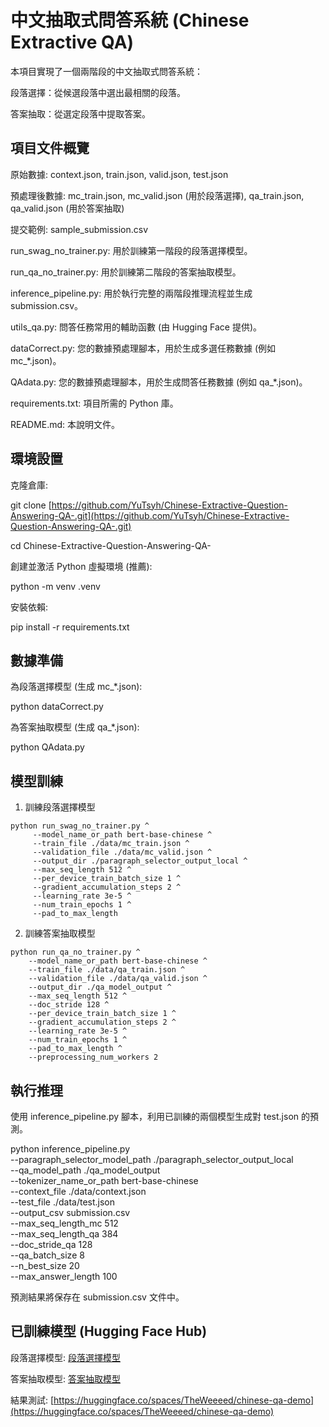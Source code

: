 # 中文抽取式問答系統 (Chinese Extractive QA)
本項目實現了一個兩階段的中文抽取式問答系統：

段落選擇：從候選段落中選出最相關的段落。

答案抽取：從選定段落中提取答案。

## 項目文件概覽
原始數據: context.json, train.json, valid.json, test.json

預處理後數據: mc_train.json, mc_valid.json (用於段落選擇), qa_train.json, qa_valid.json (用於答案抽取)

提交範例: sample_submission.csv

run_swag_no_trainer.py: 用於訓練第一階段的段落選擇模型。

run_qa_no_trainer.py: 用於訓練第二階段的答案抽取模型。

inference_pipeline.py: 用於執行完整的兩階段推理流程並生成 submission.csv。

utils_qa.py: 問答任務常用的輔助函數 (由 Hugging Face 提供)。

dataCorrect.py: 您的數據預處理腳本，用於生成多選任務數據 (例如 mc_*.json)。

QAdata.py: 您的數據預處理腳本，用於生成問答任務數據 (例如 qa_*.json)。

requirements.txt: 項目所需的 Python 庫。

README.md: 本說明文件。

## 環境設置
克隆倉庫:

git clone [https://github.com/YuTsyh/Chinese-Extractive-Question-Answering-QA-.git](https://github.com/YuTsyh/Chinese-Extractive-Question-Answering-QA-.git)

cd Chinese-Extractive-Question-Answering-QA-

創建並激活 Python 虛擬環境 (推薦):

python -m venv .venv

安裝依賴:

pip install -r requirements.txt

## 數據準備
為段落選擇模型 (生成 mc_*.json):

python dataCorrect.py 

為答案抽取模型 (生成 qa_*.json):

python QAdata.py

## 模型訓練
1. 訓練段落選擇模型
```
python run_swag_no_trainer.py ^
     --model_name_or_path bert-base-chinese ^
     --train_file ./data/mc_train.json ^
     --validation_file ./data/mc_valid.json ^
     --output_dir ./paragraph_selector_output_local ^
     --max_seq_length 512 ^
     --per_device_train_batch_size 1 ^
     --gradient_accumulation_steps 2 ^
     --learning_rate 3e-5 ^
     --num_train_epochs 1 ^
     --pad_to_max_length 
```
2. 訓練答案抽取模型

```
python run_qa_no_trainer.py ^
    --model_name_or_path bert-base-chinese ^
    --train_file ./data/qa_train.json ^
    --validation_file ./data/qa_valid.json ^
    --output_dir ./qa_model_output ^
    --max_seq_length 512 ^
    --doc_stride 128 ^
    --per_device_train_batch_size 1 ^
    --gradient_accumulation_steps 2 ^
    --learning_rate 3e-5 ^
    --num_train_epochs 1 ^
    --pad_to_max_length ^
    --preprocessing_num_workers 2
```
    
## 執行推理
使用 inference_pipeline.py 腳本，利用已訓練的兩個模型生成對 test.json 的預測。

python inference_pipeline.py \
    --paragraph_selector_model_path ./paragraph_selector_output_local \
    --qa_model_path ./qa_model_output \
    --tokenizer_name_or_path bert-base-chinese \
    --context_file ./data/context.json \
    --test_file ./data/test.json \
    --output_csv submission.csv \
    --max_seq_length_mc 512 \
    --max_seq_length_qa 384 \
    --doc_stride_qa 128 \
    --qa_batch_size 8 \
    --n_best_size 20 \
    --max_answer_length 100

預測結果將保存在 submission.csv 文件中。

## 已訓練模型 (Hugging Face Hub)
段落選擇模型: [段落選擇模型](https://huggingface.co/TheWeeeed/chinese-paragraph-selector)

答案抽取模型: [答案抽取模型](https://huggingface.co/TheWeeeed/chinese-extractive-qa)

結果測試: [https://huggingface.co/spaces/TheWeeeed/chinese-qa-demo](https://huggingface.co/spaces/TheWeeeed/chinese-qa-demo)
